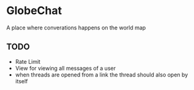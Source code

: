 # GlobeChat

A place where converations happens on the world map

## TODO

- Rate Limit
- View for viewing all messages of a user
- when threads are opened from a link the thread should also open by itself
